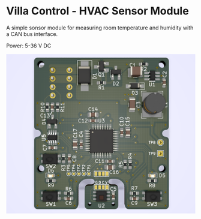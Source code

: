 # Villa Control - HVAC Sensor Module

A simple sonsor module for measuring room temperature and humidity with a CAN
bus interface.

Power: 5-36 V DC

![Image of Sensor Module](https://github.com/JosefR/hvac-sensor-module/blob/master/doc/render_front.png)
